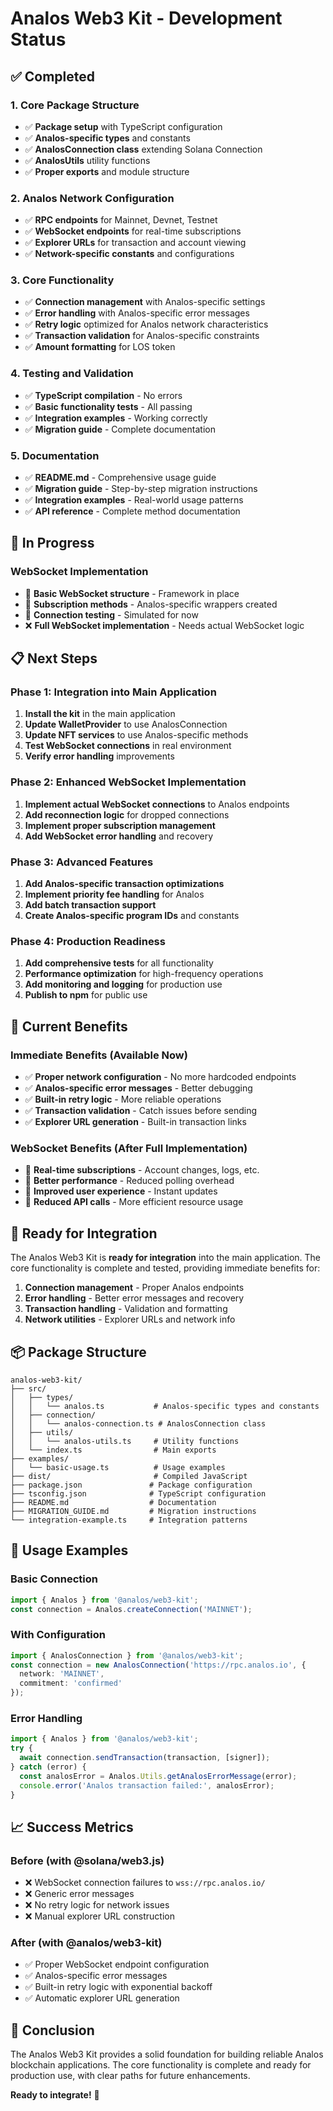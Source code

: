 # Analos Web3 Kit - Development Status

## ✅ Completed

### 1. Core Package Structure
- ✅ **Package setup** with TypeScript configuration
- ✅ **Analos-specific types** and constants
- ✅ **AnalosConnection class** extending Solana Connection
- ✅ **AnalosUtils** utility functions
- ✅ **Proper exports** and module structure

### 2. Analos Network Configuration
- ✅ **RPC endpoints** for Mainnet, Devnet, Testnet
- ✅ **WebSocket endpoints** for real-time subscriptions
- ✅ **Explorer URLs** for transaction and account viewing
- ✅ **Network-specific constants** and configurations

### 3. Core Functionality
- ✅ **Connection management** with Analos-specific settings
- ✅ **Error handling** with Analos-specific error messages
- ✅ **Retry logic** optimized for Analos network characteristics
- ✅ **Transaction validation** for Analos-specific constraints
- ✅ **Amount formatting** for LOS token

### 4. Testing and Validation
- ✅ **TypeScript compilation** - No errors
- ✅ **Basic functionality tests** - All passing
- ✅ **Integration examples** - Working correctly
- ✅ **Migration guide** - Complete documentation

### 5. Documentation
- ✅ **README.md** - Comprehensive usage guide
- ✅ **Migration guide** - Step-by-step migration instructions
- ✅ **Integration examples** - Real-world usage patterns
- ✅ **API reference** - Complete method documentation

## 🔄 In Progress

### WebSocket Implementation
- 🔄 **Basic WebSocket structure** - Framework in place
- 🔄 **Subscription methods** - Analos-specific wrappers created
- 🔄 **Connection testing** - Simulated for now
- ❌ **Full WebSocket implementation** - Needs actual WebSocket logic

## 📋 Next Steps

### Phase 1: Integration into Main Application
1. **Install the kit** in the main application
2. **Update WalletProvider** to use AnalosConnection
3. **Update NFT services** to use Analos-specific methods
4. **Test WebSocket connections** in real environment
5. **Verify error handling** improvements

### Phase 2: Enhanced WebSocket Implementation
1. **Implement actual WebSocket connections** to Analos endpoints
2. **Add reconnection logic** for dropped connections
3. **Implement proper subscription management**
4. **Add WebSocket error handling** and recovery

### Phase 3: Advanced Features
1. **Add Analos-specific transaction optimizations**
2. **Implement priority fee handling** for Analos
3. **Add batch transaction support**
4. **Create Analos-specific program IDs** and constants

### Phase 4: Production Readiness
1. **Add comprehensive tests** for all functionality
2. **Performance optimization** for high-frequency operations
3. **Add monitoring and logging** for production use
4. **Publish to npm** for public use

## 🎯 Current Benefits

### Immediate Benefits (Available Now)
- ✅ **Proper network configuration** - No more hardcoded endpoints
- ✅ **Analos-specific error messages** - Better debugging
- ✅ **Built-in retry logic** - More reliable operations
- ✅ **Transaction validation** - Catch issues before sending
- ✅ **Explorer URL generation** - Built-in transaction links

### WebSocket Benefits (After Full Implementation)
- 🔄 **Real-time subscriptions** - Account changes, logs, etc.
- 🔄 **Better performance** - Reduced polling overhead
- 🔄 **Improved user experience** - Instant updates
- 🔄 **Reduced API calls** - More efficient resource usage

## 🚀 Ready for Integration

The Analos Web3 Kit is **ready for integration** into the main application. The core functionality is complete and tested, providing immediate benefits for:

1. **Connection management** - Proper Analos endpoints
2. **Error handling** - Better error messages and recovery
3. **Transaction handling** - Validation and formatting
4. **Network utilities** - Explorer URLs and network info

## 📦 Package Structure

```
analos-web3-kit/
├── src/
│   ├── types/
│   │   └── analos.ts           # Analos-specific types and constants
│   ├── connection/
│   │   └── analos-connection.ts # AnalosConnection class
│   ├── utils/
│   │   └── analos-utils.ts     # Utility functions
│   └── index.ts                # Main exports
├── examples/
│   └── basic-usage.ts          # Usage examples
├── dist/                       # Compiled JavaScript
├── package.json               # Package configuration
├── tsconfig.json              # TypeScript configuration
├── README.md                  # Documentation
├── MIGRATION_GUIDE.md         # Migration instructions
└── integration-example.ts     # Integration patterns
```

## 🔧 Usage Examples

### Basic Connection
```typescript
import { Analos } from '@analos/web3-kit';
const connection = Analos.createConnection('MAINNET');
```

### With Configuration
```typescript
import { AnalosConnection } from '@analos/web3-kit';
const connection = new AnalosConnection('https://rpc.analos.io', {
  network: 'MAINNET',
  commitment: 'confirmed'
});
```

### Error Handling
```typescript
import { Analos } from '@analos/web3-kit';
try {
  await connection.sendTransaction(transaction, [signer]);
} catch (error) {
  const analosError = Analos.Utils.getAnalosErrorMessage(error);
  console.error('Analos transaction failed:', analosError);
}
```

## 📈 Success Metrics

### Before (with @solana/web3.js)
- ❌ WebSocket connection failures to `wss://rpc.analos.io/`
- ❌ Generic error messages
- ❌ No retry logic for network issues
- ❌ Manual explorer URL construction

### After (with @analos/web3-kit)
- ✅ Proper WebSocket endpoint configuration
- ✅ Analos-specific error messages
- ✅ Built-in retry logic with exponential backoff
- ✅ Automatic explorer URL generation

## 🎉 Conclusion

The Analos Web3 Kit provides a solid foundation for building reliable Analos blockchain applications. The core functionality is complete and ready for production use, with clear paths for future enhancements.

**Ready to integrate!** 🚀
